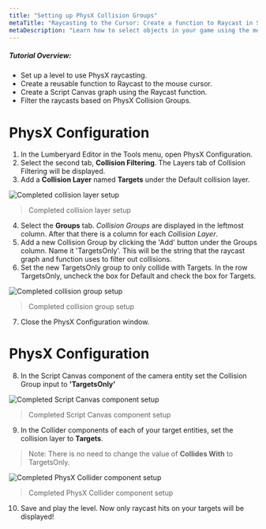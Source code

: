 ```yaml
---
title: "Setting up PhysX Collision Groups"
metaTitle: "Raycasting to the Cursor: Create a function to Raycast in Script Canvas"
metaDescription: "Learn how to select objects in your game using the mouse cursor.  Filter the objects with Collision Groups"
---
```


##### Tutorial Overview:
-  Set up a level to use PhysX raycasting.
-  Create a reusable function to Raycast to the mouse cursor.
-  Create a Script Canvas graph using the Raycast function.
-  Filter the raycasts based on PhysX Collision Groups.

# PhysX Configuration

1. In the Lumberyard Editor in the Tools menu, open PhysX Configuration.
2. Select the second tab, **Collision Filtering**.  The Layers tab of Collision Filtering will be displayed.
3. Add a **Collision Layer** named **Targets** under the Default collision layer.

![Completed collision layer setup](/images/02/rc-06.png "Completed collision layer setup")
>  Completed collision layer setup

4. Select the **Groups** tab.  *Collision Groups* are displayed in the leftmost column.  After that there is a column for each *Collision Layer*.
5. Add a new Collision Group by clicking the 'Add' button under the Groups column. Name it 'TargetsOnly'.  This will be the string that the raycast graph and function uses to filter out collisions.
6. Set the new TargetsOnly group to only collide with Targets.  In the row TargetsOnly, uncheck the box for Default and check the box for Targets.

![Completed collision group setup](/images/02/rc-07.png "Completed collision group setup")
>  Completed collision group setup

7. Close the PhysX Configuration window.

# PhysX Configuration

8. In the Script Canvas component of the camera entity set the Collision Group input to **'TargetsOnly'**

![Completed Script Canvas component setup](/images/02/rc-08.png "Completed Script Canvas component setup")
>  Completed Script Canvas component setup

9. In the Collider components of each of your target entities, set the collision layer to **Targets**.  

> Note: There is no need to change the value of **Collides With** to TargetsOnly.

![Completed PhysX Collider component setup](/images/02/rc-09.png "Completed PhysX Collider component setup")
>  Completed PhysX Collider component setup

10. Save and play the level.  Now only raycast hits on your targets will be displayed!
